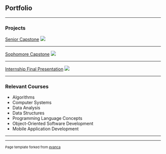 ## Portfolio

---

### Projects

[Senior Capstone](/sample_page)
<img src="images/dummy_thumbnail.jpg?raw=true"/>

---
[Sophomore Capstone](/pdf/sample_presentation.pdf)
<img src="images/dummy_thumbnail.jpg?raw=true"/>

---
[Internship Final Presentation](http://example.com/)
<img src="images/dummy_thumbnail.jpg?raw=true"/>

---

### Relevant Courses

- Algorithms
- Computer Systems
- Data Analysis
- Data Structures
- Programming Language Concepts
- Object-Oriented Software
Development
- Mobile Application Development

---




---
<p style="font-size:11px">Page template forked from <a href="https://github.com/evanca/quick-portfolio">evanca</a></p>
<!-- Remove above link if you don't want to attibute -->
